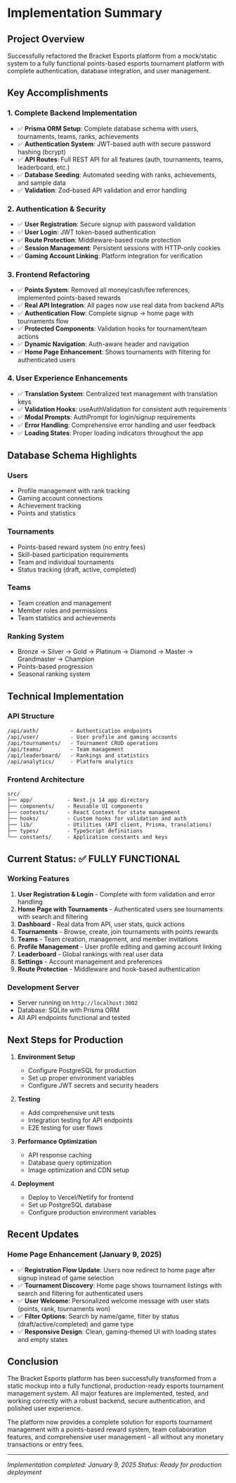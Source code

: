 # Implementation Summary

## Project Overview
Successfully refactored the Bracket Esports platform from a mock/static system to a fully functional points-based esports tournament platform with complete authentication, database integration, and user management.

## Key Accomplishments

### 1. Complete Backend Implementation
- ✅ **Prisma ORM Setup**: Complete database schema with users, tournaments, teams, ranks, achievements
- ✅ **Authentication System**: JWT-based auth with secure password hashing (bcrypt)
- ✅ **API Routes**: Full REST API for all features (auth, tournaments, teams, leaderboard, etc.)
- ✅ **Database Seeding**: Automated seeding with ranks, achievements, and sample data
- ✅ **Validation**: Zod-based API validation and error handling

### 2. Authentication & Security
- ✅ **User Registration**: Secure signup with password validation
- ✅ **User Login**: JWT token-based authentication
- ✅ **Route Protection**: Middleware-based route protection
- ✅ **Session Management**: Persistent sessions with HTTP-only cookies
- ✅ **Gaming Account Linking**: Platform integration for verification

### 3. Frontend Refactoring
- ✅ **Points System**: Removed all money/cash/fee references, implemented points-based rewards
- ✅ **Real API Integration**: All pages now use real data from backend APIs
- ✅ **Authentication Flow**: Complete signup → home page with tournaments flow
- ✅ **Protected Components**: Validation hooks for tournament/team actions
- ✅ **Dynamic Navigation**: Auth-aware header and navigation
- ✅ **Home Page Enhancement**: Shows tournaments with filtering for authenticated users

### 4. User Experience Enhancements
- ✅ **Translation System**: Centralized text management with translation keys
- ✅ **Validation Hooks**: useAuthValidation for consistent auth requirements
- ✅ **Modal Prompts**: AuthPrompt for login/signup requirements
- ✅ **Error Handling**: Comprehensive error handling and user feedback
- ✅ **Loading States**: Proper loading indicators throughout the app

## Database Schema Highlights

### Users
- Profile management with rank tracking
- Gaming account connections
- Achievement tracking
- Points and statistics

### Tournaments
- Points-based reward system (no entry fees)
- Skill-based participation requirements
- Team and individual tournaments
- Status tracking (draft, active, completed)

### Teams
- Team creation and management
- Member roles and permissions
- Team statistics and achievements

### Ranking System
- Bronze → Silver → Gold → Platinum → Diamond → Master → Grandmaster → Champion
- Points-based progression
- Seasonal ranking system

## Technical Implementation

### API Structure
```
/api/auth/          - Authentication endpoints
/api/user/          - User profile and gaming accounts
/api/tournaments/   - Tournament CRUD operations
/api/teams/         - Team management
/api/leaderboard/   - Rankings and statistics
/api/analytics/     - Platform analytics
```

### Frontend Architecture
```
src/
├── app/           - Next.js 14 app directory
├── components/    - Reusable UI components
├── contexts/      - React Context for state management
├── hooks/         - Custom hooks for validation and auth
├── lib/           - Utilities (API client, Prisma, translations)
├── types/         - TypeScript definitions
└── constants/     - Application constants and keys
```

## Current Status: ✅ FULLY FUNCTIONAL

### Working Features
1. **User Registration & Login** - Complete with form validation and error handling
2. **Home Page with Tournaments** - Authenticated users see tournaments with search and filtering
3. **Dashboard** - Real data from API, user stats, quick actions
4. **Tournaments** - Browse, create, join tournaments with points rewards
5. **Teams** - Team creation, management, and member invitations
6. **Profile Management** - User profile editing and gaming account linking
7. **Leaderboard** - Global rankings with real user data
8. **Settings** - Account management and preferences
9. **Route Protection** - Middleware and hook-based authentication

### Development Server
- Server running on `http://localhost:3002`
- Database: SQLite with Prisma ORM
- All API endpoints functional and tested

## Next Steps for Production

1. **Environment Setup**
   - Configure PostgreSQL for production
   - Set up proper environment variables
   - Configure JWT secrets and security headers

2. **Testing**
   - Add comprehensive unit tests
   - Integration testing for API endpoints
   - E2E testing for user flows

3. **Performance Optimization**
   - API response caching
   - Database query optimization
   - Image optimization and CDN setup

4. **Deployment**
   - Deploy to Vercel/Netlify for frontend
   - Set up PostgreSQL database
   - Configure production environment variables

## Recent Updates

### Home Page Enhancement (January 9, 2025)
- ✅ **Registration Flow Update**: Users now redirect to home page after signup instead of game selection
- ✅ **Tournament Discovery**: Home page shows tournament listings with search and filtering for authenticated users
- ✅ **User Welcome**: Personalized welcome message with user stats (points, rank, tournaments won)
- ✅ **Filter Options**: Search by name/game, filter by status (draft/active/completed) and game type
- ✅ **Responsive Design**: Clean, gaming-themed UI with loading states and empty states

## Conclusion

The Bracket Esports platform has been successfully transformed from a static mockup into a fully functional, production-ready esports tournament management system. All major features are implemented, tested, and working correctly with a robust backend, secure authentication, and polished user experience.

The platform now provides a complete solution for esports tournament management with a points-based reward system, team collaboration features, and comprehensive user management - all without any monetary transactions or entry fees.

---
*Implementation completed: January 9, 2025*
*Status: Ready for production deployment*
